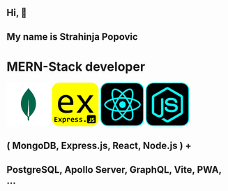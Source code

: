 ## Hi, 👋
## My name is Strahinja Popovic
# MERN-Stack developer
[<img src='./mongodb-icon.png' alt='MongoDB icon image.' height='100' />](./mongodb-icon.png)
[<img src='./expressjs-icon.png' alt='Express.js icon image.' height='100' />](./expressjs-icon.png)
[<img src='./react-icon-readme.png' alt='React icon image.' height='100' />](./react-icon-readme.png)
[<img src='./node-icon-readem.png' alt='Node.js icon image.' height='100' />](./node-icon-readem.png)
## ( MongoDB, Express.js, React, Node.js ) +
## PostgreSQL, Apollo Server, GraphQL, Vite, PWA, ...
<!--
**strahinjapopovic/strahinjapopovic** is a ✨ _special_ ✨ repository because its `README.md` (this file) appears on your GitHub profile.

Here are some ideas to get you started:

- 🔭 I’m currently working on ...
- 🌱 I’m currently learning ...
- 👯 I’m looking to collaborate on ...
- 🤔 I’m looking for help with ...
- 💬 Ask me about ...
- 📫 How to reach me: ...
- 😄 Pronouns: ...
- ⚡ Fun fact: ...
-->
